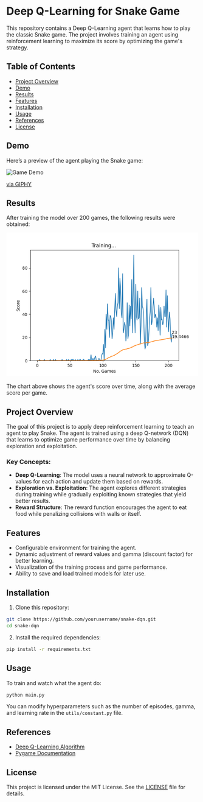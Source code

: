 # Deep Q-Learning for Snake Game

This repository contains a Deep Q-Learning agent that learns how to play the classic Snake game. The project involves training an agent using reinforcement learning to maximize its score by optimizing the game's strategy.

## Table of Contents

- [Project Overview](#project-overview)
- [Demo](#demo)
- [Results](#results)
- [Features](#features)
- [Installation](#installation)
- [Usage](#usage)
- [References](#references)
- [License](#license)

## Demo

Here’s a preview of the agent playing the Snake game:

![Game Demo](https://media.giphy.com/media/mGuhPkWIeaaqYYu6KU/giphy.gif)

<p><a href="https://giphy.com/gifs/snake-deep-q-learning-mGuhPkWIeaaqYYu6KU">via GIPHY</a></p>

## Results

After training the model over 200 games, the following results were obtained:

![Score Chart](visualize/19-08-2024/after_200_games.png)

The chart above shows the agent's score over time, along with the average score per game.

## Project Overview

The goal of this project is to apply deep reinforcement learning to teach an agent to play Snake. The agent is trained using a deep Q-network (DQN) that learns to optimize game performance over time by balancing exploration and exploitation.

### Key Concepts:
- **Deep Q-Learning**: The model uses a neural network to approximate Q-values for each action and update them based on rewards.
- **Exploration vs. Exploitation**: The agent explores different strategies during training while gradually exploiting known strategies that yield better results.
- **Reward Structure**: The reward function encourages the agent to eat food while penalizing collisions with walls or itself.

## Features

- Configurable environment for training the agent.
- Dynamic adjustment of reward values and gamma (discount factor) for better learning.
- Visualization of the training process and game performance.
- Ability to save and load trained models for later use.

## Installation

1. Clone this repository:

```bash
git clone https://github.com/yourusername/snake-dqn.git
cd snake-dqn
```

2. Install the required dependencies:

```bash
pip install -r requirements.txt
```

## Usage

To train and watch what the agent do:

```bash
python main.py
```

You can modify hyperparameters such as the number of episodes, gamma, and learning rate in the `utils/constant.py` file.


## References

- [Deep Q-Learning Algorithm](https://www.nature.com/articles/nature14236)
- [Pygame Documentation](https://www.pygame.org/docs/)

## License

This project is licensed under the MIT License. See the [LICENSE](LICENSE) file for details.
